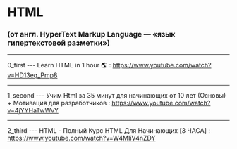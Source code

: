 # HTML 

### (от англ. HyperText Markup Language — «язык гипертекстовой разметки»)

____

0_first --- Learn HTML in 1 hour 🌎 : https://www.youtube.com/watch?v=HD13eq_Pmp8

____

1_second --- Учим Html за 35 минут для начинающих от 10 лет (Основы) + Мотивация для разработчиков : https://www.youtube.com/watch?v=4jYYHaTwWvY

____

2_third --- HTML - Полный Курс HTML Для Начинающих [3 ЧАСА] : https://www.youtube.com/watch?v=W4MIiV4nZDY
